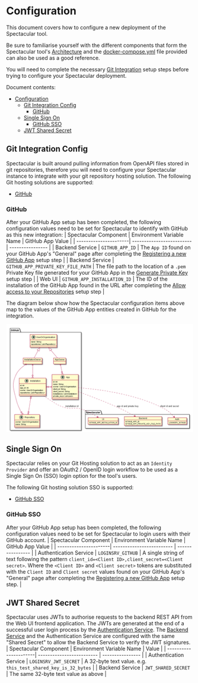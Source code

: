 # Configuration
This document covers how to configure a new deployment of the Spectacular tool.

Be sure to familiarise yourself with the different components that form the Spectacular tool's [Architecture](design/architecture.md) and the [docker-compose.yml](../docker-compose.yml) file provided can also be used as a good reference.

You will need to complete the necessary [Git Integration](git-integration.md) setup steps before trying to configure your Spectacular deployment.

Document contents:
- [Configuration](#configuration)
  - [Git Integration Config](#git-integration-config)
    - [GitHub](#github)
  - [Single Sign On](#single-sign-on)
    - [GitHub SSO](#github-sso)
  - [JWT Shared Secret](#jwt-shared-secret)

## Git Integration Config
Spectacular is built around pulling information from OpenAPI files stored in git repositories, therefore you will need to configure your Spectacular instance to integrate with your git repository hosting solution.
The following Git hosting solutions are supported:
- [GitHub](#github)

### GitHub
After your GitHub App setup has been completed, the following configuration values need to be set for Spectacular to identify with GitHub as this new integration:
| Spectacular Component | Environment Variable Name | GitHub App Value |
| ----------------------| ------------------------- | ---------------- |
| Backend Service | `GITHUB_APP_ID` | The `App ID` found on your GitHub App's "General" page after completing the [Registering a new GitHub App](git-integration.md#registering-a-new-github-app) setup step |
| Backend Service | `GITHUB_APP_PRIVATE_KEY_FILE_PATH` | The file path to the location of a `.pem` Private Key file generated for your GitHub App in the [Generate Private Key](git-integration.md#generate-a-private-key) setup step |
| Web UI | `GITHUB_APP_INSTALLATION_ID` | The ID of the installation of the GitHub App found in the URL after completing the [Allow access to your Repositories](git-integration.md#allow-access-to-your-repositories-create-an-app-installation) setup step |

The diagram below show how the Spectacular configuration items above map to the values of the GitHub App entities created in GitHub for the integration.

![GitHub App Configuration Mapping](design/diagrams/github-app-config.png)

## Single Sign On
Spectacular relies on your Git Hosting solution to act as an `Identity Provider` and offer an OAuth2 / OpenID login workflow to be used as a Single Sign On (SSO) login option for the tool's users.

The following Git hosting solution SSO is supported:
- [GitHub SSO](#github-sso)

### GitHub SSO
After your GitHub App setup has been completed, the following configuration values need to be set for Spectacular to login users with their GitHub account.
| Spectacular Component | Environment Variable Name | GitHub App Value |
| ----------------------| ------------------------- | ---------------- |
| Authentication Service | `LOGINSRV_GITHUB` | A single string of text following the pattern `client_id=<Client ID>,client_secret=<Client secret>`. Where the `<Client ID>` and `<Client secret>` tokens are substituted with the `Client ID` and `Client secret` values found on your GitHub App's "General" page after completing the [Registering a new GitHub App](git-integration.md#registering-a-new-github-app) setup step. |

## JWT Shared Secret
Spectacular uses JWTs to authorise requests to the backend REST API from the Web UI frontend application. The JWTs are generated at the end of a successful user login process by the [Authentication Service](design/architecture.md#user-authentication-service). The [Backend Service](design/architecture.md#backend-service) and the Authentication Service are configured with the same "Shared Secret" to allow the Backend Service to verify the JWT signatures.
| Spectacular Component | Environment Variable Name | Value |
| ----------------------| ------------------------- | ---------------- |
| Authentication Service | `LOGINSRV_JWT_SECRET` | A 32-byte text value. e.g. `this_test_shared_key_is_32_bytes` |
| Backend Service | `JWT_SHARED_SECRET` | The same 32-byte text value as above |
